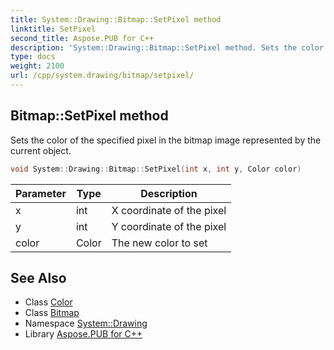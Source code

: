 ```yaml
---
title: System::Drawing::Bitmap::SetPixel method
linktitle: SetPixel
second_title: Aspose.PUB for C++
description: 'System::Drawing::Bitmap::SetPixel method. Sets the color of the specified pixel in the bitmap image represented by the current object in C++.'
type: docs
weight: 2100
url: /cpp/system.drawing/bitmap/setpixel/
---
```

## Bitmap::SetPixel method


Sets the color of the specified pixel in the bitmap image represented by the current object.

```cpp
void System::Drawing::Bitmap::SetPixel(int x, int y, Color color)
```


| Parameter | Type | Description |
| --- | --- | --- |
| x | int | X coordinate of the pixel |
| y | int | Y coordinate of the pixel |
| color | Color | The new color to set |

## See Also

* Class [Color](../../color/)
* Class [Bitmap](../)
* Namespace [System::Drawing](../../)
* Library [Aspose.PUB for C++](../../../)
